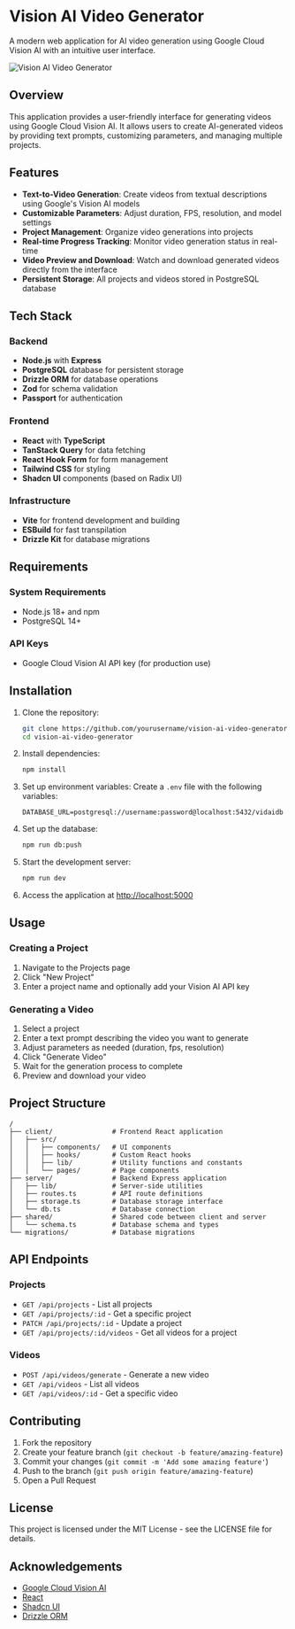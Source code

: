 # Vision AI Video Generator

A modern web application for AI video generation using Google Cloud Vision AI with an intuitive user interface.

![Vision AI Video Generator](https://storage.googleapis.com/gtv-videos-bucket/sample/images/ElephantsDream.jpg)

## Overview

This application provides a user-friendly interface for generating videos using Google Cloud Vision AI. It allows users to create AI-generated videos by providing text prompts, customizing parameters, and managing multiple projects.

## Features

- **Text-to-Video Generation**: Create videos from textual descriptions using Google's Vision AI models
- **Customizable Parameters**: Adjust duration, FPS, resolution, and model settings
- **Project Management**: Organize video generations into projects
- **Real-time Progress Tracking**: Monitor video generation status in real-time
- **Video Preview and Download**: Watch and download generated videos directly from the interface
- **Persistent Storage**: All projects and videos stored in PostgreSQL database

## Tech Stack

### Backend
- **Node.js** with **Express**
- **PostgreSQL** database for persistent storage
- **Drizzle ORM** for database operations
- **Zod** for schema validation
- **Passport** for authentication

### Frontend
- **React** with **TypeScript**
- **TanStack Query** for data fetching
- **React Hook Form** for form management
- **Tailwind CSS** for styling
- **Shadcn UI** components (based on Radix UI)

### Infrastructure
- **Vite** for frontend development and building
- **ESBuild** for fast transpilation
- **Drizzle Kit** for database migrations

## Requirements

### System Requirements
- Node.js 18+ and npm
- PostgreSQL 14+

### API Keys
- Google Cloud Vision AI API key (for production use)

## Installation

1. Clone the repository:
   ```bash
   git clone https://github.com/yourusername/vision-ai-video-generator.git
   cd vision-ai-video-generator
   ```

2. Install dependencies:
   ```bash
   npm install
   ```

3. Set up environment variables:
   Create a `.env` file with the following variables:
   ```
   DATABASE_URL=postgresql://username:password@localhost:5432/vidaidb
   ```

4. Set up the database:
   ```bash
   npm run db:push
   ```

5. Start the development server:
   ```bash
   npm run dev
   ```

6. Access the application at [http://localhost:5000](http://localhost:5000)

## Usage

### Creating a Project
1. Navigate to the Projects page
2. Click "New Project"
3. Enter a project name and optionally add your Vision AI API key

### Generating a Video
1. Select a project
2. Enter a text prompt describing the video you want to generate
3. Adjust parameters as needed (duration, fps, resolution)
4. Click "Generate Video"
5. Wait for the generation process to complete
6. Preview and download your video

## Project Structure

```
/
├── client/               # Frontend React application
│   ├── src/
│   │   ├── components/   # UI components
│   │   ├── hooks/        # Custom React hooks
│   │   ├── lib/          # Utility functions and constants
│   │   └── pages/        # Page components
├── server/               # Backend Express application
│   ├── lib/              # Server-side utilities
│   ├── routes.ts         # API route definitions
│   ├── storage.ts        # Database storage interface
│   └── db.ts             # Database connection
├── shared/               # Shared code between client and server
│   └── schema.ts         # Database schema and types
└── migrations/           # Database migrations
```

## API Endpoints

### Projects
- `GET /api/projects` - List all projects
- `GET /api/projects/:id` - Get a specific project
- `PATCH /api/projects/:id` - Update a project
- `GET /api/projects/:id/videos` - Get all videos for a project

### Videos
- `POST /api/videos/generate` - Generate a new video
- `GET /api/videos` - List all videos
- `GET /api/videos/:id` - Get a specific video

## Contributing

1. Fork the repository
2. Create your feature branch (`git checkout -b feature/amazing-feature`)
3. Commit your changes (`git commit -m 'Add some amazing feature'`)
4. Push to the branch (`git push origin feature/amazing-feature`)
5. Open a Pull Request

## License

This project is licensed under the MIT License - see the LICENSE file for details.

## Acknowledgements

- [Google Cloud Vision AI](https://cloud.google.com/vision)
- [React](https://reactjs.org/)
- [Shadcn UI](https://ui.shadcn.com/)
- [Drizzle ORM](https://orm.drizzle.team/)